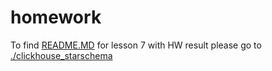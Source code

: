 # homework

To find [README.MD](clickhouse_starschema/README.md) for lesson 7 with HW result please go to [./clickhouse_starschema](clickhouse_starschema/)